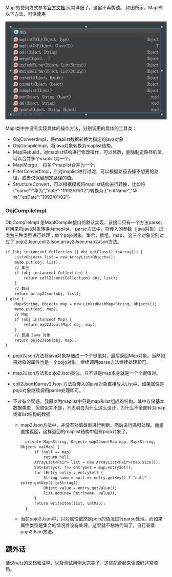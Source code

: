 Mapl的使用方式参考[官方文档](http://nutzam.com/core/maplist/overview.html),灰常详细了。这里不再赘述。
如图所示，Mapl有以下方法，可供使用

![Mapl方法示例](img/mapl.png)

Mapl类中并没有实现具体的操作方法，分别调用的具体的工具类：

- ObjConvertImpl，将maplist数据转换为指定的java对象
- ObjCompileImpl，将java对象转换为maplist结构。
- MaplRebuild，对maplist结构进行修改操作，可以修改，删除制定路径的值，可以合并多个maplist为一个。
- MaplMerge， 将多个maplist合并为一个。
- FilterConvertImpl，针对maplist进行过滤，可以根据路径去掉不想要的路径，或者仅保留制定路径的值。
- StructureConvert，可以根据模板将maplist结构进行转换，比如将{"name":"华为","date":"1992/01/02"}转换为:{"entName","华为","esDate":"1992/01/02"}



### ObjCompileImpl
ObjCompileImpl 是MaplCompile接口的默认实现，该接口只有一个方法parse，将用来将java对象转换为maplist，
parse方法中，将传入的参数（java对象）归类为三种类型进行处理：单个pojo对象，集合，数组，map，
这三个对象分别对应了 pojo2Json,coll2Json,array2Json,map2Json方法。

    if (obj instanceof Collection || obj.getClass().isArray()) {
        List<Object> list = new ArrayList<Object>();
        memo.put(obj, list);
        // 集合
        if (obj instanceof Collection) {
            return coll2Json((Collection) obj, list);
        }
        // 数组
        return array2Json(obj, list);
    } else {
        Map<String, Object> map = new LinkedHashMap<String, Object>();
        memo.put(obj, map);
        // Map
        if (obj instanceof Map) {
            return map2Json((Map) obj, map);
        }
        // 普通 Java 对象
        return pojo2Json(obj, map);
    }
    
- pojo2Json方法将java对象存储成一个个键值对，最后返回Map对象。当然如果对象的属性也是一个pojo对象，继续调用parse方法继续处理即可。
- map2Json方法和pojo2Json类似，只不过是map本身就是一个个键值对。
- coll2Json和array2Json 方法将传入的java对象直接放入List中，如果属性是pojo对象继续调用parse处理即可。
- 不过有个疑惑，我原以为maplist中只是map和list组成的结构。其中存储基本数据类型，但貌似并不是，不太明白为什么这么设计，为什么不全部转为map或者list结构的数据
    
    - map2Json方法中，并没有对值类型进行判断，然后进行递归处理。而是直接返回，这样返回的maplist结构中就有pojo对象了。
    
            private Map<String, Object> map2Json(Map map, Map<String, Object> valMap) {
                if (null == map)
                    return null;
                ArrayList<Pair> list = new ArrayList<Pair>(map.size());
                Set<Entry<?, ?>> entrySet = map.entrySet();
                for (Entry entry : entrySet) {
                    String name = null == entry.getKey() ? "null" : entry.getKey().toString();
                    Object value = entry.getValue();
                    list.add(new Pair(name, value));
                }
                return writeItem(list, valMap);
            }
    - 而在pojo2Json中，只对属性依然是pojo的情况进行parse处理。而如果属性类型是集合的情况并没有处理，这里就不粘帖代码了，自行查看pojo2Json方法。
    
    
## 题外话
 
 话说nutz的文档和注释，以及测试用例太完美了，这些配合起来读源码非常顺畅。

